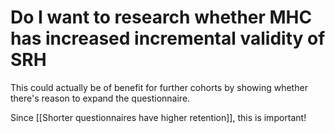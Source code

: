# Do I want to research whether MHC has increased incremental validity of SRH
<!-- #work/research-idea -->

This could actually be of benefit for further cohorts by showing whether there's reason to expand the questionnaire.

Since [[Shorter questionnaires have higher retention]], this is important!

<!-- #Work -->

<!-- {BearID:11BF6C34-7200-4A30-B06D-1F6770217040-15756-0000130BAAB66931} -->
